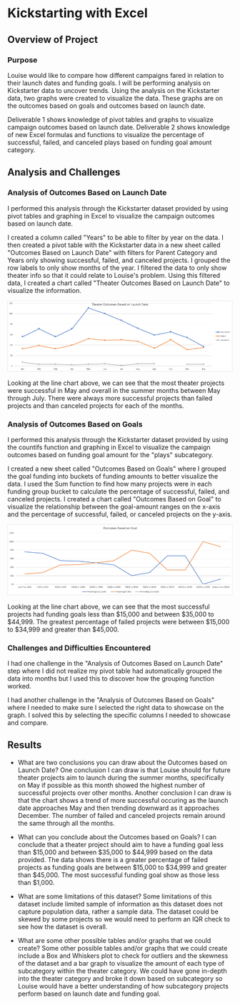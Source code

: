 # Kickstarting with Excel

## Overview of Project
 
### Purpose
Louise would like to compare how different campaigns fared in relation to their launch dates and funding goals. I will be performing analysis on Kickstarter data to uncover trends. Using the analysis on the Kickstarter data, two graphs were created to visualize the data. These graphs are on the outcomes based on goals and outcomes based on launch date. 

Deliverable 1 shows knowledge of pivot tables and graphs to visualize campaign outcomes based on launch date. Deliverable 2 shows knowledge of new Excel formulas and functions to visualize the percentage of successful, failed, and canceled plays based on funding goal amount category.

## Analysis and Challenges

### Analysis of Outcomes Based on Launch Date
I performed this analysis through the Kickstarter dataset provided by using pivot tables and graphing in Excel to visualize the campaign outcomes based on launch date. 

I created a column called "Years" to be able to filter by year on the data. I then created a pivot table with the Kickstarter data in a new sheet called "Outcomes Based on Launch Date" with filters for Parent Category and Years only showing successful, failed, and canceled projects. I grouped the row labels to only show months of the year. I filtered the data to only show theater info so that it could relate to Louise's problem. Using this filtered data, I created a chart called "Theater Outcomes Based on Launch Date" to visualize the information.

![](/resources/Theater_Outcomes_vs_Launch.png)

Looking at the line chart above, we can see that the most theater projects were successful in May and overall in the summer months between May through July. There were always more successful projects than failed projects and than canceled projects for each of the months.

### Analysis of Outcomes Based on Goals
I performed this analysis through the Kickstarter dataset provided by using the countifs function and graphing in Excel to visualize the campaign outcomes based on funding goal amount for the "plays" subcategory.

I created a new sheet called "Outcomes Based on Goals" where I grouped the goal funding into buckets of funding amounts to better visualize the data. I used the Sum function to find how many projects were in each funding group bucket to calculate the percentage of successful, failed, and canceled projects. I created a chart called "Outcomes Based on Goal" to visualize the relationship between the goal-amount ranges on the x-axis and the percentage of successful, failed, or canceled projects on the y-axis.

![](/resources/Outcomes_vs_Goals.png)

Looking at the line chart above, we can see that the most successful projects had funding goals less than $15,000 and between $35,000 to $44,999. The greatest percentage of failed projects were between $15,000 to $34,999 and greater than $45,000. 

### Challenges and Difficulties Encountered
I had one challenge in the "Analysis of Outcomes Based on Launch Date" step where I did not realize my pivot table had automatically grouped the data into months but I used this to discover how the grouping function worked.

I had another challenge in the "Analysis of Outcomes Based on Goals" where I needed to make sure I selected the right data to showcase on the graph. I solved this by selecting the specific columns I needed to showcase and compare.

## Results

- What are two conclusions you can draw about the Outcomes based on Launch Date?
One conclusion I can draw is that Louise should for future theater projects aim to launch during the summer months, specifically on May if possible as this month showed the highest number of successful projects over other months. Another conclusion I can draw is that the chart shows a trend of more successful occuring as the launch date approaches May and then trending downward as it approaches December. The number of failed and canceled projects remain around the same through all the months.

- What can you conclude about the Outcomes based on Goals?
I can conclude that a theater project should aim to have a funding goal less than $15,000 and between $35,000 to $44,999 based on the data provided. The data shows there is a greater percentage of failed projects as funding goals are between $15,000 to $34,999 and greater than $45,000. The most successful funding goal show as those less than $1,000.

- What are some limitations of this dataset?
Some limitations of this dataset include limited sample of information as this dataset does not capture population data, rather a sample data. The dataset could be skewed by some projects so we would need to perform an IQR check to see how the dataset is overall.

- What are some other possible tables and/or graphs that we could create?
Some other possible tables and/or graphs that we could create include a Box and Whiskers plot to check for outliers and the skewness of the dataset and a bar graph to visualize the amount of each type of subcategory within the theater category. We could have gone in-depth into the theater category and broke it down based on subcategory so Louise would have a better understanding of how subcategory projects perform based on launch date and funding goal.
